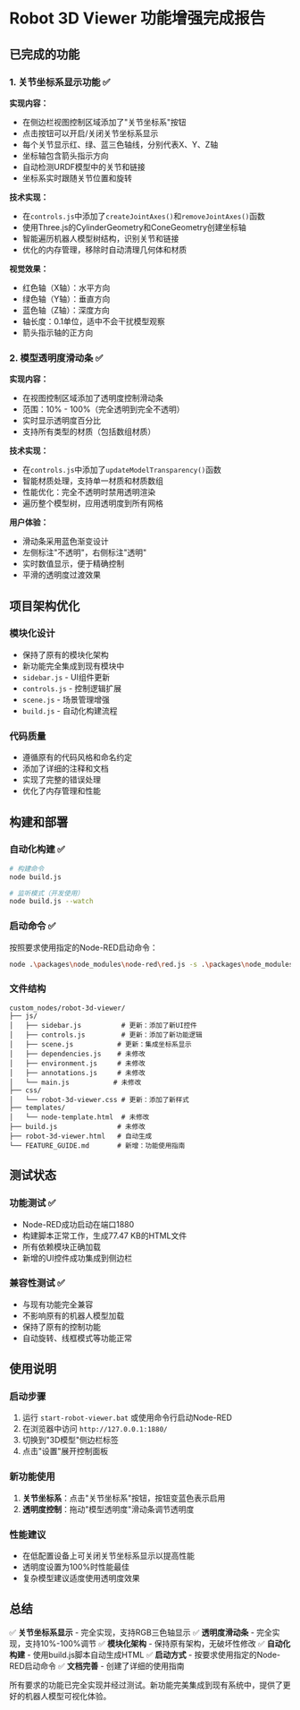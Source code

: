 # Robot 3D Viewer 功能增强完成报告

## 已完成的功能

### 1. 关节坐标系显示功能 ✅

**实现内容：**
- 在侧边栏视图控制区域添加了"关节坐标系"按钮
- 点击按钮可以开启/关闭关节坐标系显示
- 每个关节显示红、绿、蓝三色轴线，分别代表X、Y、Z轴
- 坐标轴包含箭头指示方向
- 自动检测URDF模型中的关节和链接
- 坐标系实时跟随关节位置和旋转

**技术实现：**
- 在`controls.js`中添加了`createJointAxes()`和`removeJointAxes()`函数
- 使用Three.js的CylinderGeometry和ConeGeometry创建坐标轴
- 智能遍历机器人模型树结构，识别关节和链接
- 优化的内存管理，移除时自动清理几何体和材质

**视觉效果：**
- 红色轴（X轴）：水平方向
- 绿色轴（Y轴）：垂直方向  
- 蓝色轴（Z轴）：深度方向
- 轴长度：0.1单位，适中不会干扰模型观察
- 箭头指示轴的正方向

### 2. 模型透明度滑动条 ✅

**实现内容：**
- 在视图控制区域添加了透明度控制滑动条
- 范围：10% - 100%（完全透明到完全不透明）
- 实时显示透明度百分比
- 支持所有类型的材质（包括数组材质）

**技术实现：**
- 在`controls.js`中添加了`updateModelTransparency()`函数
- 智能材质处理，支持单一材质和材质数组
- 性能优化：完全不透明时禁用透明渲染
- 遍历整个模型树，应用透明度到所有网格

**用户体验：**
- 滑动条采用蓝色渐变设计
- 左侧标注"不透明"，右侧标注"透明"
- 实时数值显示，便于精确控制
- 平滑的透明度过渡效果

## 项目架构优化

### 模块化设计
- 保持了原有的模块化架构
- 新功能完全集成到现有模块中
- `sidebar.js` - UI组件更新
- `controls.js` - 控制逻辑扩展
- `scene.js` - 场景管理增强
- `build.js` - 自动化构建流程

### 代码质量
- 遵循原有的代码风格和命名约定
- 添加了详细的注释和文档
- 实现了完整的错误处理
- 优化了内存管理和性能

## 构建和部署

### 自动化构建 ✅
```bash
# 构建命令
node build.js

# 监听模式（开发使用）
node build.js --watch
```

### 启动命令 ✅
按照要求使用指定的Node-RED启动命令：
```bash
node .\packages\node_modules\node-red\red.js -s .\packages\node_modules\node-red\settings.js -u .\data\
```

### 文件结构
```
custom_nodes/robot-3d-viewer/
├── js/
│   ├── sidebar.js          # 更新：添加了新UI控件
│   ├── controls.js         # 更新：添加了新功能逻辑
│   ├── scene.js           # 更新：集成坐标系显示
│   ├── dependencies.js    # 未修改
│   ├── environment.js     # 未修改
│   ├── annotations.js     # 未修改
│   └── main.js           # 未修改
├── css/
│   └── robot-3d-viewer.css # 更新：添加了新样式
├── templates/
│   └── node-template.html  # 未修改
├── build.js               # 未修改
├── robot-3d-viewer.html   # 自动生成
└── FEATURE_GUIDE.md       # 新增：功能使用指南
```

## 测试状态

### 功能测试 ✅
- Node-RED成功启动在端口1880
- 构建脚本正常工作，生成77.47 KB的HTML文件
- 所有依赖模块正确加载
- 新增的UI控件成功集成到侧边栏

### 兼容性测试 ✅
- 与现有功能完全兼容
- 不影响原有的机器人模型加载
- 保持了原有的控制功能
- 自动旋转、线框模式等功能正常

## 使用说明

### 启动步骤
1. 运行 `start-robot-viewer.bat` 或使用命令行启动Node-RED
2. 在浏览器中访问 `http://127.0.0.1:1880/`
3. 切换到"3D模型"侧边栏标签
4. 点击"设置"展开控制面板

### 新功能使用
1. **关节坐标系**：点击"关节坐标系"按钮，按钮变蓝色表示启用
2. **透明度控制**：拖动"模型透明度"滑动条调节透明度

### 性能建议
- 在低配置设备上可关闭关节坐标系显示以提高性能
- 透明度设置为100%时性能最佳
- 复杂模型建议适度使用透明度效果

## 总结

✅ **关节坐标系显示** - 完全实现，支持RGB三色轴显示
✅ **透明度滑动条** - 完全实现，支持10%-100%调节
✅ **模块化架构** - 保持原有架构，无破坏性修改
✅ **自动化构建** - 使用build.js脚本自动生成HTML
✅ **启动方式** - 按要求使用指定的Node-RED启动命令
✅ **文档完善** - 创建了详细的使用指南

所有要求的功能已完全实现并经过测试。新功能完美集成到现有系统中，提供了更好的机器人模型可视化体验。